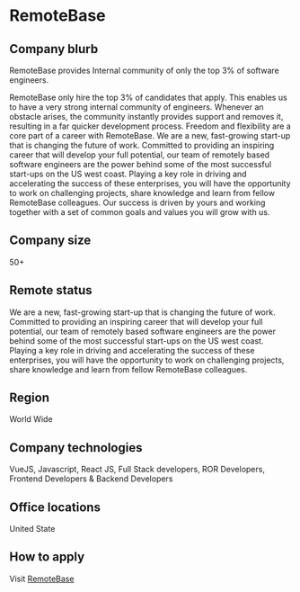 # RemoteBase

## Company blurb

RemoteBase provides Internal community of only the top 3% of software engineers.

RemoteBase only hire the top 3% of candidates that apply. This enables us to have a very strong internal community of engineers. Whenever an obstacle arises, the community instantly provides support and removes it, resulting in a far quicker development process. Freedom and flexibility are a core part of a career with RemoteBase. We are a new, fast-growing start-up that is changing the future of work. Committed to providing an inspiring career that will develop your full potential, our team of remotely based software engineers are the power behind some of the most successful start-ups on the US west coast. Playing a key role in driving and accelerating the success of these enterprises, you will have the opportunity to work on challenging projects, share knowledge and learn from fellow RemoteBase colleagues. Our success is driven by yours and working together with a set of common goals and values you will grow with us.

## Company size

50+

## Remote status

We are a new, fast-growing start-up that is changing the future of work. Committed to providing an inspiring career that will develop your full potential, our team of remotely based software engineers are the power behind some of the most successful start-ups on the US west coast. Playing a key role in driving and accelerating the success of these enterprises, you will have the opportunity to work on challenging projects, share knowledge and learn from fellow RemoteBase colleagues. 

## Region

World Wide

## Company technologies

VueJS, Javascript, React JS, Full Stack developers, ROR Developers, Frontend Developers & Backend Developers

## Office locations

United State

## How to apply

Visit [RemoteBase](https://apply.workable.com/remotebase/)
